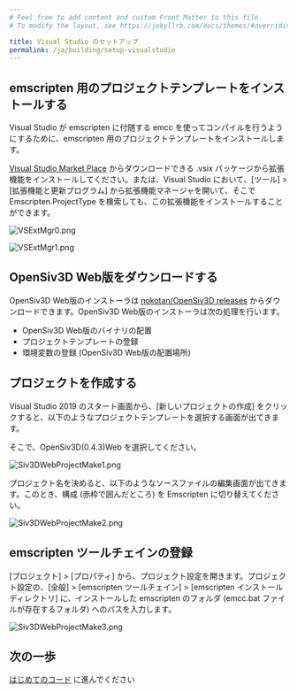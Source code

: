 ```yaml
---
# Feel free to add content and custom Front Matter to this file.
# To modify the layout, see https://jekyllrb.com/docs/themes/#overriding-theme-defaults

title: Visual Studio のセットアップ
permalink: /ja/building/setup-visualstudio
---
```


## emscripten 用のプロジェクトテンプレートをインストールする

Visual Studio が emscripten に付随する emcc を使ってコンパイルを行うようにするために、emscripten 用のプロジェクトテンプレートをインストールします。

[Visual Studio Market Place](https://marketplace.visualstudio.com/items?itemName=KamenokoSoft.emscriptenproj1) からダウンロードできる .vsix パッケージから拡張機能をインストールしてください。または、Visual Studio において、[ツール] > [拡張機能と更新プログラム] から拡張機能マネージャを開いて、そこで Emscripten.ProjectType を検索しても、この拡張機能をインストールすることができます。

![VSExtMgr0.png](https://qiita-image-store.s3.ap-northeast-1.amazonaws.com/0/158514/9ca223a1-60ef-1987-764a-cc2bb71f17a8.png)

![VSExtMgr1.png](https://qiita-image-store.s3.ap-northeast-1.amazonaws.com/0/158514/a4f195e2-2128-dd6f-7265-5da4464eb7f4.png)

## OpenSiv3D Web版をダウンロードする

OpenSiv3D Web版のインストーラは [nokotan/OpenSiv3D releases](https://github.com/nokotan/OpenSiv3D/releases/) からダウンロードできます。OpenSiv3D Web版のインストーラは次の処理を行います。

- OpenSiv3D Web版のバイナリの配置
- プロジェクトテンプレートの登録
- 環境変数の登録 (OpenSiv3D Web版の配置場所)

## プロジェクトを作成する

Visual Studio 2019 のスタート画面から、[新しいプロジェクトの作成] をクリックすると、以下のようなプロジェクトテンプレートを選択する画面が出てきます。

そこで、OpenSiv3D(0.4.3)Web を選択してください。

![Siv3DWebProjectMake1.png](https://qiita-image-store.s3.ap-northeast-1.amazonaws.com/0/158514/825bb82c-823f-8f7d-48da-a472a7c55a59.png)

プロジェクト名を決めると、以下のようなソースファイルの編集画面が出てきます。このとき、構成 (赤枠で囲んだところ) を Emscripten に切り替えてください。

![Siv3DWebProjectMake2.png](https://qiita-image-store.s3.ap-northeast-1.amazonaws.com/0/158514/1e68903d-203f-06cb-dd2d-dc4e941b35a9.png)

## emscripten ツールチェインの登録

[プロジェクト] > [プロパティ] から、プロジェクト設定を開きます。プロジェクト設定の、[全般] > [emscripten ツールチェイン] > [emscripten インストールディレクトリ] に、インストールした emscripten のフォルダ (emcc.bat ファイルが存在するフォルダ) へのパスを入力します。

![Siv3DWebProjectMake3.png](https://qiita-image-store.s3.ap-northeast-1.amazonaws.com/0/158514/74993f9c-8ff4-e500-3521-8f0e7748a403.png)

## 次の一歩

[はじめてのコード](writing-code) に進んでください
